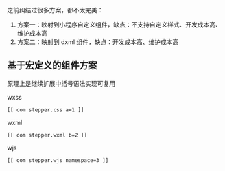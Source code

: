 
之前纠结过很多方案，都不太完美：

1. 方案一：映射到小程序自定义组件，缺点：不支持自定义样式、开发成本高、维护成本高
2. 方案二：映射到 dxml 组件，缺点：开发成本高、维护成本高

## 基于宏定义的组件方案

原理上是继续扩展中括号语法实现可复用

wxss

```
[[ com stepper.css a=1 ]]
```

wxml

```
[[ com stepper.wxml b=2 ]]
```


wjs

```
[[ com stepper.wjs namespace=3 ]]
```
